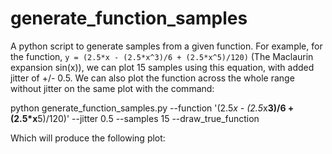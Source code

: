 # generate_function_samples
A python script to generate samples from a given function. For example, for the function, `y = (2.5*x - (2.5*x^3)/6 + (2.5*x^5)/120)` (The Maclaurin expansion sin(x)), we can plot 15 samples using this equation, with added jitter of +/- 0.5. We can also plot the function across the whole range without jitter on the same plot with the command:

python generate_function_samples.py --function '(2.5*x - (2.5*x**3)/6 + (2.5*x**5)/120)' --jitter 0.5 --samples 15 --draw_true_function

Which will produce the following plot:
